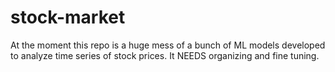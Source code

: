 # stock-market
At the moment this repo is a huge mess of a bunch of ML models developed to analyze time series of stock prices. It NEEDS organizing and fine tuning.  
